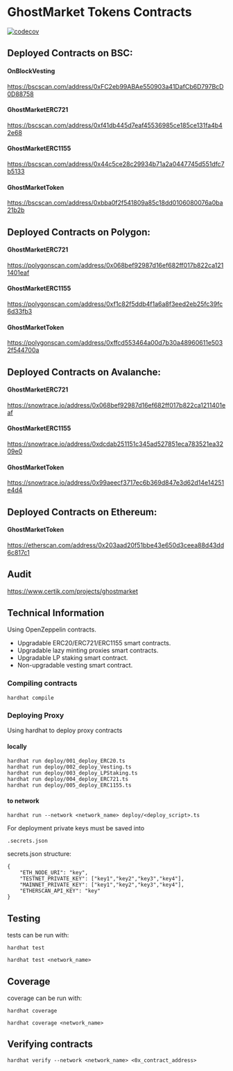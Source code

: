 
# GhostMarket Tokens Contracts

[![codecov](https://codecov.io/github/OnBlockIO/evm-tokens-contracts/branch/master/graph/badge.svg?token=SHNSP3GCXL)](https://codecov.io/github/OnBlockIO/evm-tokens-contracts)

## Deployed Contracts on BSC:

#### OnBlockVesting
https://bscscan.com/address/0xFC2eb99ABAe550903a41DafCb6D797BcD0D88758

#### GhostMarketERC721
https://bscscan.com/address/0xf41db445d7eaf45536985ce185ce131fa4b42e68

#### GhostMarketERC1155
https://bscscan.com/address/0x44c5ce28c29934b71a2a0447745d551dfc7b5133

#### GhostMarketToken
https://bscscan.com/address/0xbba0f2f541809a85c18dd0106080076a0ba21b2b

## Deployed Contracts on Polygon:

#### GhostMarketERC721
https://polygonscan.com/address/0x068bef92987d16ef682ff017b822ca1211401eaf

#### GhostMarketERC1155
https://polygonscan.com/address/0xf1c82f5ddb4f1a6a8f3eed2eb25fc39fc6d33fb3

#### GhostMarketToken
https://polygonscan.com/address/0xffcd553464a00d7b30a48960611e5032f544700a

## Deployed Contracts on Avalanche:

#### GhostMarketERC721
https://snowtrace.io/address/0x068bef92987d16ef682ff017b822ca1211401eaf

#### GhostMarketERC1155
https://snowtrace.io/address/0xdcdab251151c345ad527851eca783521ea3209e0

#### GhostMarketToken
https://snowtrace.io/address/0x99aeecf3717ec6b369d847e3d62d14e14251e4d4

## Deployed Contracts on Ethereum:

#### GhostMarketToken
https://etherscan.com/address/0x203aad20f51bbe43e650d3ceea88d43dd6c817c1

## Audit
https://www.certik.com/projects/ghostmarket

## Technical Information
Using OpenZeppelin contracts.
- Upgradable ERC20/ERC721/ERC1155 smart contracts.
- Upgradable lazy minting proxies smart contracts.
- Upgradable LP staking smart contract.
- Non-upgradable vesting smart contract.

### Compiling contracts
```
hardhat compile
```

### Deploying Proxy
Using hardhat to deploy proxy contracts

#### locally
```
hardhat run deploy/001_deploy_ERC20.ts
hardhat run deploy/002_deploy_Vesting.ts
hardhat run deploy/003_deploy_LPStaking.ts
hardhat run deploy/004_deploy_ERC721.ts
hardhat run deploy/005_deploy_ERC1155.ts
```

#### to network
```
hardhat run --network <network_name> deploy/<deploy_script>.ts
```
For deployment private keys must be saved into

```
.secrets.json
```

secrets.json structure:

```
{
    "ETH_NODE_URI": "key",
    "TESTNET_PRIVATE_KEY": ["key1","key2","key3","key4"],
    "MAINNET_PRIVATE_KEY": ["key1","key2","key3","key4"],
    "ETHERSCAN_API_KEY": "key"
}
```

## Testing
tests can be run with:

```
hardhat test
```

```
hardhat test <network_name>
```

## Coverage
coverage can be run with:

```
hardhat coverage
```

```
hardhat coverage <network_name>
```

## Verifying contracts
```
hardhat verify --network <network_name> <0x_contract_address>
```


